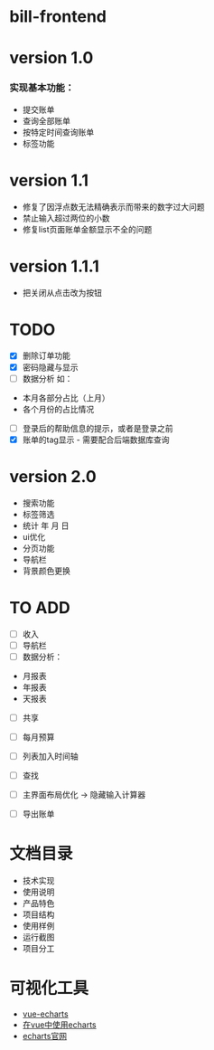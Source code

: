 # bill-frontend

# version 1.0
### 实现基本功能：
- 提交账单
- 查询全部账单
- 按特定时间查询账单
- 标签功能

# version 1.1
- 修复了因浮点数无法精确表示而带来的数字过大问题
- 禁止输入超过两位的小数
- 修复list页面账单金额显示不全的问题

# version 1.1.1
- 把关闭从点击改为按钮
# TODO
- [x] 删除订单功能
- [x] 密码隐藏与显示
- [ ] 数据分析
如：
- 本月各部分占比（上月）
- 各个月份的占比情况

- [ ] 登录后的帮助信息的提示，或者是登录之前
- [x] 账单的tag显示 - 需要配合后端数据库查询

# version 2.0

- 搜索功能
- 标签筛选
- 统计 年 月 日
- ui优化
- 分页功能
- 导航栏
- 背景颜色更换
# TO ADD
- [ ] 收入
- [ ] 导航栏
- [ ] 数据分析：
- 月报表
- 年报表
- 天报表
- [ ] 共享
- [ ] 每月预算
- [ ] 列表加入时间轴
- [ ] 查找
- [ ] 主界面布局优化 -> 隐藏输入计算器
- [ ] 导出账单


# 文档目录
- 技术实现
- 使用说明
- 产品特色
- 项目结构
- 使用样例
- 运行截图
- 项目分工

# 可视化工具

- [vue-echarts](https://blog.csdn.net/zhongguohaoshaonian/article/details/89405546)
- [在vue中使用echarts](https://www.cnblogs.com/ludeng-blog/p/12531903.html)
- [echarts官网](https://echarts.apache.org/zh/index.html)

